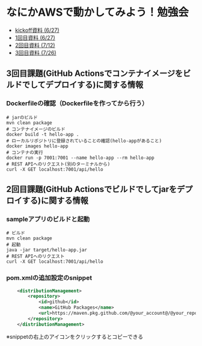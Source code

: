 # なにかAWSで動かしてみよう！勉強会
- [kickoff資料 (6/27)](https://drive.google.com/file/d/13UmDCY0It_p6k5LcnncdKVXB5xfEkQYv/view?usp=sharing)
- [1回目資料 (6/27)](https://drive.google.com/file/d/13Vtnb3wu9G2vnnJ2a7LoDRNizRwdMbnO/view?usp=sharing)
- [2回目資料 (7/12)](https://drive.google.com/file/d/14IaxcRxUXRfw2uOcvdqJFo8Iy5ukA-la/view)
- [3回目資料 (7/26)](https://drive.google.com/file/d/14KKmSNkCeAlNTSBny_Nj0gFUQmhcV2c9/view)

## 3回目課題(GitHub Actionsでコンテナイメージをビルドでしてデプロイする)に関する情報
### Dockerfileの確認（Dockerfileを作ってから行う）
```shell
# jarのビルド
mvn clean package
# コンテナイメージのビルド
docker build -t hello-app .
# ローカルリポジトリに登録されていることの確認(hello-appがあること)
docker images hello-app
# コンテナの実行
docker run -p 7001:7001 --name hello-app --rm hello-app
# REST APIへのリクエスト(別のターミナルから)
curl -X GET localhost:7001/api/hello
```

## 2回目課題(GitHub Actionsでビルドでしてjarをデプロイする)に関する情報
### sampleアプリのビルドと起動
```shell
# ビルド
mvn clean package
# 起動
java -jar target/hello-app.jar
# REST APIへのリクエスト
curl -X GET localhost:7001/api/hello
```
### pom.xmlの追加設定のsnippet
```xml
	<distributionManagement>
		<repository>
			<id>github</id>
			<name>GitHub Packages</name>
			<url>https://maven.pkg.github.com/@your_account@/@your_repository@</url>
		</repository>
	</distributionManagement>
```
※snippetの右上のアイコンをクリックするとコピーできる

